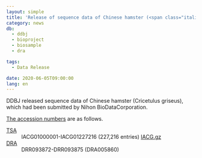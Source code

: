 ```yaml
---
layout: simple
title: 'Release of sequence data of Chinese hamster (<span class="italic">Cricetulus griseus</span>)'
category: news
db:
  - ddbj
  - bioproject
  - biosample
  - dra

tags:
  - Data Release

date: 2020-06-05T09:00:00
lang: en
---
```


<p>DDBJ released sequence data of Chinese hamster (<span class="italic">Cricetulus griseus</span>), which had been submitted by Nihon BioDataCorporation. </p>

<p><a href="/documents/accessions.html">The accession numbers</a> are as follows. <br>

<dl>
    <dt><a href="/ddbj/tsa-e.html">TSA</a></dt>
    <dd>IACG01000001-IACG01227216 (227,216 entries) <a href="ftp://ftp.ddbj.nig.ac.jp/ddbj_database/tsa/IA/IACG.gz" target="_blank">IACG.gz</a>
    <dt><a href="/dra/index-e.html">DRA</a></dt>
    <dd>DRR093872-DRR093875 (DRA005860)</dd>
</dl>

